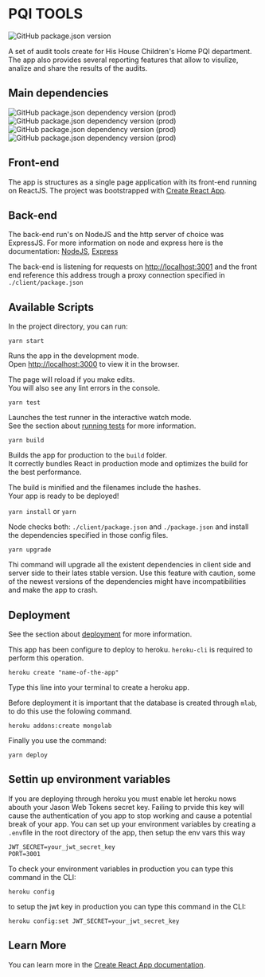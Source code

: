 # PQI TOOLS

![GitHub package.json version](https://img.shields.io/github/package-json/v/mrsantacruz86/PQI-Database.svg)

A set of audit tools create for His House Children's Home PQI department.
The app also provides several reporting features that allow to visulize, analize and share the results of the audits.

## Main dependencies

![GitHub package.json dependency version (prod)](https://img.shields.io/github/package-json/dependency-version/mrsantacruz86/PQI-Database/bcryptjs.svg)
![GitHub package.json dependency version (prod)](https://img.shields.io/github/package-json/dependency-version/mrsantacruz86/PQI-Database/express.svg)
![GitHub package.json dependency version (prod)](https://img.shields.io/github/package-json/dependency-version/mrsantacruz86/PQI-Database/jsonwebtoken.svg)
![GitHub package.json dependency version (prod)](https://img.shields.io/github/package-json/dependency-version/mrsantacruz86/PQI-Database/mongoose.svg)

## Front-end

The app is structures as a single page application with its front-end running on ReactJS. The project was bootstrapped with [Create React App](https://github.com/facebook/create-react-app).

## Back-end

The back-end run's on NodeJS and the http server of choice was ExpressJS.
For more information on node and express here is the documentation: [NodeJS](https://nodejs.org), [Express](http://expressjs.com)
 
The back-end is listening for requests on [http://localhost:3001](http://localhost:3001) and the front end reference this address trough a proxy connection specified in `./client/package.json`



## Available Scripts

In the project directory, you can run:

`yarn start`

Runs the app in the development mode.<br>
Open [http://localhost:3000](http://localhost:3000) to view it in the browser.

The page will reload if you make edits.<br>
You will also see any lint errors in the console.

`yarn test`

Launches the test runner in the interactive watch mode.<br>
See the section about [running tests](https://facebook.github.io/create-react-app/docs/running-tests) for more information.

`yarn build`

Builds the app for production to the `build` folder.<br>
It correctly bundles React in production mode and optimizes the build for the best performance.

The build is minified and the filenames include the hashes.<br>
Your app is ready to be deployed!

`yarn install` or `yarn`

Node checks both: `./client/package.json` and `./package.json` and install the dependencies specified in those config files.

`yarn upgrade`

Thi command will upgrade all the existent dependencies in client side and server side to their lates stable version. Use this feature with caution, some of the newest versions of the dependencies might have incompatibilities and make the app to crash. 

## Deployment

See the section about [deployment](https://facebook.github.io/create-react-app/docs/deployment) for more information.

This app has been configure to deploy to heroku.
`heroku-cli` is required to perform this operation.

`heroku create "name-of-the-app"`

Type this line into your terminal to create a heroku app.

Before deployment it is important that the database is created through `mlab`, to do this use the folowing command.

`heroku addons:create mongolab`

Finally you use the command:

`yarn deploy`


## Settin up environment variables

If you are deploying through heroku you must enable let heroku nows abouth your Jason Web Tokens secret key. Failing to prvide this key will cause the authentication of you app to stop working and cause a potential break of your app. You can set up your environment variables by creating a `.env`file in the root directory of the app, then setup the env vars this way
```
JWT_SECRET=your_jwt_secret_key
PORT=3001
```

To check your environment variables in production you can type this command in the CLI:

```heroku config```

to setup the jwt key in production you can type this command in the CLI:

```heroku config:set JWT_SECRET=your_jwt_secret_key```

## Learn More

You can learn more in the [Create React App documentation](https://facebook.github.io/create-react-app/docs/getting-started).